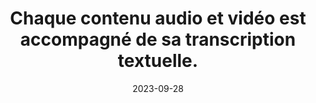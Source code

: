 ---
N: '116'
Rubrique: Images et médias
title: Chaque contenu audio et vidéo est accompagné de sa transcription  textuelle. 
detail: Chaque contenu audio et vidéo est accompagné de sa transcription textuelle. 
abstract: 
categories: [" Images et médias"]
agrege: O4116-E027
opquast: '4 116'
indiceebook: '27'
description: "Règle n° 027"
before: "026"
weight: "027"
after: "028"
actif: '1'
layout: rules
date: 2023-09-28
tags: ["", ""]
objectif: ["", ""]
Meo: [""]
Controle: [""
]
Source: ["Opquast"]
Referentiel: [""]
Steps: ["", ""]
---